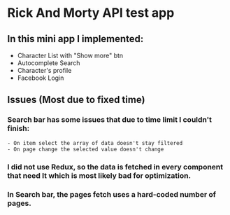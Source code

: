 # Rick And Morty API test app

## In this mini app I implemented:
 - Character List with "Show more" btn
 - Autocomplete Search
 - Character's profile
 - Facebook Login 

## Issues (Most due to fixed time)

### Search bar has some issues that due to time limit I couldn't finish:
    - On item select the array of data doesn't stay filtered
    - On page change the selected value doesn't change

### I did not use Redux, so the data is fetched in every component that need It which is most likely bad for optimization.

### In Search bar, the pages fetch uses a hard-coded number of pages.